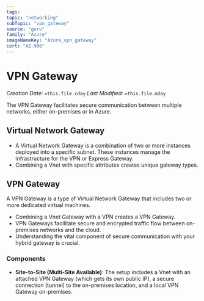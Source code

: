 ```yaml
---
tags:
topic: "networking"
subTopic: "vpn_gateway"
source: "guru"
family: "Azure"
imageNameKey: "Azure_vpn_gateway"
cert: "AZ-900"
---
```

# VPN Gateway

_Creation Date:_ `=this.file.cday` _Last Modified:_ `=this.file.mday`

The VPN Gateway facilitates secure communication between multiple networks, either on-premises or in Azure.

## Virtual Network Gateway

- A Virtual Network Gateway is a combination of two or more instances deployed into a specific subnet. These instances manage the infrastructure for the VPN or Express Gateway.
- Combining a Vnet with specific attributes creates unique gateway types.

## VPN Gateway

A VPN Gateway is a type of Virtual Network Gateway that includes two or more dedicated virtual machines.

- Combining a Vnet Gateway with a VPN creates a VPN Gateway.
- VPN Gateways facilitate secure and encrypted traffic flow between on-premises networks and the cloud.
- Understanding the vital component of secure communication with your hybrid gateway is crucial.

### Components

- **Site-to-Site (Multi-Site Available)**: The setup includes a Vnet with an attached VPN Gateway (which gets its own public IP), a secure connection (tunnel) to the on-premises location, and a local VPN Gateway on-premises.